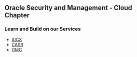 ## Oracle Security and Management - Cloud Chapter


### Learn and Build on our Services

* <a href="/Cloud-Security-Day/IDCS100.md" target="_blank">IDCS</a>
* <a href="/Cloud-Security-Day/CASB.md" target="_blank">CASB</a>
* <a href="/Cloud-Security-Day/SMA300.md" target="_blank">OMC</a>



